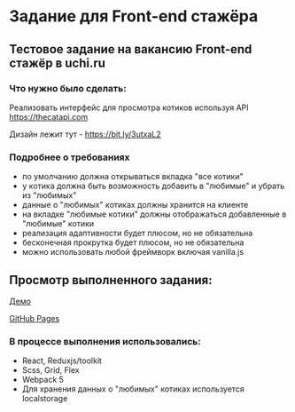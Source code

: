 # Задание для Front-end стажёра

## Тестовое задание на вакансию Front-end стажёр в uchi.ru
### Что нужно было сделать:

Реализовать интерфейс для просмотра котиков используя API https://thecatapi.com

Дизайн лежит тут - https://bit.ly/3utxaL2

### Подробнее о требованиях
- по умолчанию должна открываться вкладка "все котики"
- у котика должна быть возможность добавить в "любимые" и убрать из "любимых"
- данные о "любимых" котиках должны хранится на клиенте
- на вкладке "любимые котики" должны отображаться добавленные в "любимые" котики
- реализация адаптивности будет плюсом, но не обязательна
- бесконечная прокрутка будет плюсом, но не обязательна
- можно использовать любой фреймворк включая vanilla.js


## Просмотр выполненного задания:

[Демо](https://mich-man.ru/projects/frontend-challenge/)

[GitHub Pages](https://surenkov1985.github.io/frontend-challenge/dist/index.html)

### В процессе выполнения использовались:

- React, Reduxjs/toolkit
- Scss, Grid, Flex
- Webpack 5
- Для хранения данных о "любимых" котиках используется localstorage
